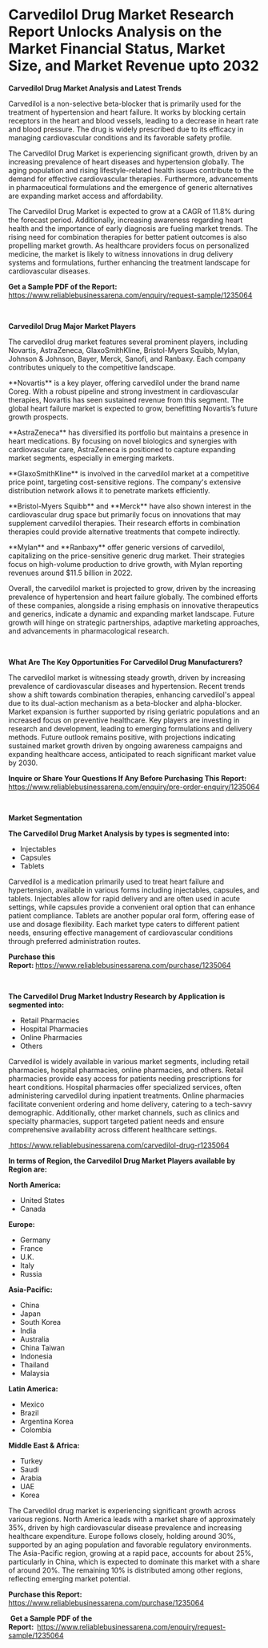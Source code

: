 <p><h1>Carvedilol Drug Market Research Report Unlocks Analysis on the Market Financial Status, Market Size, and Market Revenue upto 2032</h1></p><p><strong>Carvedilol Drug Market Analysis and Latest Trends</strong></p>
<p><p>Carvedilol is a non-selective beta-blocker that is primarily used for the treatment of hypertension and heart failure. It works by blocking certain receptors in the heart and blood vessels, leading to a decrease in heart rate and blood pressure. The drug is widely prescribed due to its efficacy in managing cardiovascular conditions and its favorable safety profile.</p><p>The Carvedilol Drug Market is experiencing significant growth, driven by an increasing prevalence of heart diseases and hypertension globally. The aging population and rising lifestyle-related health issues contribute to the demand for effective cardiovascular therapies. Furthermore, advancements in pharmaceutical formulations and the emergence of generic alternatives are expanding market access and affordability.</p><p>The Carvedilol Drug Market is expected to grow at a CAGR of 11.8% during the forecast period. Additionally, increasing awareness regarding heart health and the importance of early diagnosis are fueling market trends. The rising need for combination therapies for better patient outcomes is also propelling market growth. As healthcare providers focus on personalized medicine, the market is likely to witness innovations in drug delivery systems and formulations, further enhancing the treatment landscape for cardiovascular diseases.</p></p>
<p><strong>Get a Sample PDF of the Report:&nbsp;</strong> <a href="https://www.reliablebusinessarena.com/enquiry/request-sample/1235064?utm_campaign=3227&utm_medium=2&utm_source=Github&utm_content=ia&utm_term=19042025&utm_id=carvedilol-drug">https://www.reliablebusinessarena.com/enquiry/request-sample/1235064</a></p>
<p>&nbsp;</p>
<p><strong>Carvedilol Drug Major Market Players</strong></p>
<p><p>The carvedilol drug market features several prominent players, including Novartis, AstraZeneca, GlaxoSmithKline, Bristol-Myers Squibb, Mylan, Johnson & Johnson, Bayer, Merck, Sanofi, and Ranbaxy. Each company contributes uniquely to the competitive landscape.</p><p>**Novartis** is a key player, offering carvedilol under the brand name Coreg. With a robust pipeline and strong investment in cardiovascular therapies, Novartis has seen sustained revenue from this segment. The global heart failure market is expected to grow, benefitting Novartis’s future growth prospects.</p><p>**AstraZeneca** has diversified its portfolio but maintains a presence in heart medications. By focusing on novel biologics and synergies with cardiovascular care, AstraZeneca is positioned to capture expanding market segments, especially in emerging markets.</p><p>**GlaxoSmithKline** is involved in the carvedilol market at a competitive price point, targeting cost-sensitive regions. The company's extensive distribution network allows it to penetrate markets efficiently. </p><p>**Bristol-Myers Squibb** and **Merck** have also shown interest in the cardiovascular drug space but primarily focus on innovations that may supplement carvedilol therapies. Their research efforts in combination therapies could provide alternative treatments that compete indirectly.</p><p>**Mylan** and **Ranbaxy** offer generic versions of carvedilol, capitalizing on the price-sensitive generic drug market. Their strategies focus on high-volume production to drive growth, with Mylan reporting revenues around $11.5 billion in 2022.</p><p>Overall, the carvedilol market is projected to grow, driven by the increasing prevalence of hypertension and heart failure globally. The combined efforts of these companies, alongside a rising emphasis on innovative therapeutics and generics, indicate a dynamic and expanding market landscape. Future growth will hinge on strategic partnerships, adaptive marketing approaches, and advancements in pharmacological research.</p></p>
<p>&nbsp;</p>
<p><strong>What Are The Key Opportunities For Carvedilol Drug Manufacturers?</strong></p>
<p><p>The carvedilol market is witnessing steady growth, driven by increasing prevalence of cardiovascular diseases and hypertension. Recent trends show a shift towards combination therapies, enhancing carvedilol's appeal due to its dual-action mechanism as a beta-blocker and alpha-blocker. Market expansion is further supported by rising geriatric populations and an increased focus on preventive healthcare. Key players are investing in research and development, leading to emerging formulations and delivery methods. Future outlook remains positive, with projections indicating sustained market growth driven by ongoing awareness campaigns and expanding healthcare access, anticipated to reach significant market value by 2030.</p></p>
<p><strong>Inquire or Share Your Questions If Any Before Purchasing This Report:</strong> <a href="https://www.reliablebusinessarena.com/enquiry/pre-order-enquiry/1235064?utm_campaign=3227&utm_medium=2&utm_source=Github&utm_content=ia&utm_term=19042025&utm_id=carvedilol-drug">https://www.reliablebusinessarena.com/enquiry/pre-order-enquiry/1235064</a></p>
<p>&nbsp;</p>
<p><strong>Market Segmentation</strong></p>
<p><strong>The Carvedilol Drug Market Analysis by types is segmented into:</strong></p>
<p><ul><li>Injectables</li><li>Capsules</li><li>Tablets</li></ul></p>
<p><p>Carvedilol is a medication primarily used to treat heart failure and hypertension, available in various forms including injectables, capsules, and tablets. Injectables allow for rapid delivery and are often used in acute settings, while capsules provide a convenient oral option that can enhance patient compliance. Tablets are another popular oral form, offering ease of use and dosage flexibility. Each market type caters to different patient needs, ensuring effective management of cardiovascular conditions through preferred administration routes.</p></p>
<p><strong>Purchase this Report:&nbsp;</strong><a href="https://www.reliablebusinessarena.com/purchase/1235064?utm_campaign=3227&utm_medium=2&utm_source=Github&utm_content=ia&utm_term=19042025&utm_id=carvedilol-drug">https://www.reliablebusinessarena.com/purchase/1235064</a></p>
<p>&nbsp;</p>
<p><strong>The Carvedilol Drug Market Industry Research by Application is segmented into:</strong></p>
<p><ul><li>Retail Pharmacies</li><li>Hospital Pharmacies</li><li>Online Pharmacies</li><li>Others</li></ul></p>
<p><p>Carvedilol is widely available in various market segments, including retail pharmacies, hospital pharmacies, online pharmacies, and others. Retail pharmacies provide easy access for patients needing prescriptions for heart conditions. Hospital pharmacies offer specialized services, often administering carvedilol during inpatient treatments. Online pharmacies facilitate convenient ordering and home delivery, catering to a tech-savvy demographic. Additionally, other market channels, such as clinics and specialty pharmacies, support targeted patient needs and ensure comprehensive availability across different healthcare settings.</p></p>
<p><a href="https://www.reliablebusinessarena.com/carvedilol-drug-r1235064?utm_campaign=3227&utm_medium=2&utm_source=Github&utm_content=ia&utm_term=19042025&utm_id=carvedilol-drug">&nbsp;https://www.reliablebusinessarena.com/carvedilol-drug-r1235064</a></p>
<p><strong>In terms of Region, the Carvedilol Drug Market Players available by Region are:</strong></p>
<p>
    <p> <strong> North America: </strong>
        <ul>
            <li>United States</li>
            <li>Canada</li>
        </ul>
        </p> 
    <p> <strong> Europe: </strong>
        <ul>
            <li>Germany</li>
            <li>France</li>
            <li>U.K.</li>
            <li>Italy</li>
            <li>Russia</li>
        </ul>
        </p> 
    <p> <strong> Asia-Pacific: </strong>
        <ul>
            <li>China</li>
            <li>Japan</li>
            <li>South Korea</li>
            <li>India</li>
            <li>Australia</li>
            <li>China Taiwan</li>
            <li>Indonesia</li>
            <li>Thailand</li>
            <li>Malaysia</li>
        </ul>
        </p> 
    <p> <strong> Latin America: </strong>
        <ul>
            <li>Mexico</li>
            <li>Brazil</li>
            <li>Argentina Korea</li>
            <li>Colombia</li>
        </ul>
        </p> 
    <p> <strong> Middle East & Africa: </strong>
        <ul>
            <li>Turkey</li>
            <li>Saudi</li>
            <li>Arabia</li>
            <li>UAE</li>
            <li>Korea</li>
        </ul>
    </p>
    </p>
<p><p>The Carvedilol drug market is experiencing significant growth across various regions. North America leads with a market share of approximately 35%, driven by high cardiovascular disease prevalence and increasing healthcare expenditure. Europe follows closely, holding around 30%, supported by an aging population and favorable regulatory environments. The Asia-Pacific region, growing at a rapid pace, accounts for about 25%, particularly in China, which is expected to dominate this market with a share of around 20%. The remaining 10% is distributed among other regions, reflecting emerging market potential.</p></p>
<p><strong>Purchase this Report: </strong><a href="https://www.reliablebusinessarena.com/purchase/1235064?utm_campaign=3227&utm_medium=2&utm_source=Github&utm_content=ia&utm_term=19042025&utm_id=carvedilol-drug">https://www.reliablebusinessarena.com/purchase/1235064</a></p>
<p>&nbsp;<strong>Get a Sample PDF of the Report:&nbsp;&nbsp;</strong><a href="https://www.reliablebusinessarena.com/enquiry/request-sample/1235064?utm_campaign=3227&utm_medium=2&utm_source=Github&utm_content=ia&utm_term=19042025&utm_id=carvedilol-drug">https://www.reliablebusinessarena.com/enquiry/request-sample/1235064</a></p>
<p><strong></strong></p>
<p><p></p><p></p><p></p></p>